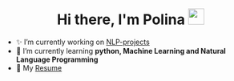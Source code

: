 <h1 align="center">Hi there, I'm Polina</a> 
<img src="https://github.com/blackcater/blackcater/raw/main/images/Hi.gif" height="32"/></h1>

- ✨ I’m currently working on [NLP-projects](https://github.com/PollyIva/NLP-projects)
- 🌱 I’m currently learning **python, Machine Learning and Natural Language Programming**
- 📄 My [Resume](https://github.com/PollyIva/PollyIva/blob/main/Resume%20Polina%20Ivanilova.pdf)

